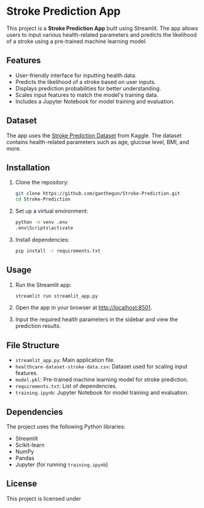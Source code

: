 # Stroke Prediction App

This project is a **Stroke Prediction App** built using Streamlit. The app allows users to input various health-related parameters and predicts the likelihood of a stroke using a pre-trained machine learning model.

## Features

- User-friendly interface for inputting health data.
- Predicts the likelihood of a stroke based on user inputs.
- Displays prediction probabilities for better understanding.
- Scales input features to match the model's training data.
- Includes a Jupyter Notebook for model training and evaluation.

## Dataset

The app uses the [Stroke Prediction Dataset](https://www.kaggle.com/datasets/fedesoriano/stroke-prediction-dataset) from Kaggle. The dataset contains health-related parameters such as age, glucose level, BMI, and more.

## Installation

1. Clone the repository:
    ```bash
    git clone https://github.com/ganthegun/Stroke-Prediction.git
    cd Stroke-Prediction
    ```

2. Set up a virtual environment:
    ```bash
    python -m venv .env
    .env\Scripts\activate
    ```

3. Install dependencies:
    ```bash
    pip install -r requirements.txt
    ```

## Usage

1. Run the Streamlit app:
    ```bash
    streamlit run streamlit_app.py
    ```

2. Open the app in your browser at [http://localhost:8501](http://localhost:8501).

3. Input the required health parameters in the sidebar and view the prediction results.

## File Structure

- `streamlit_app.py`: Main application file.
- `healthcare-dataset-stroke-data.csv`: Dataset used for scaling input features.
- `model.pkl`: Pre-trained machine learning model for stroke prediction.
- `requirements.txt`: List of dependencies.
- `training.ipynb`: Jupyter Notebook for model training and evaluation.

## Dependencies

The project uses the following Python libraries:

- Streamlit
- Scikit-learn
- NumPy
- Pandas
- Jupyter (for running `training.ipynb`)

## License

This project is licensed under